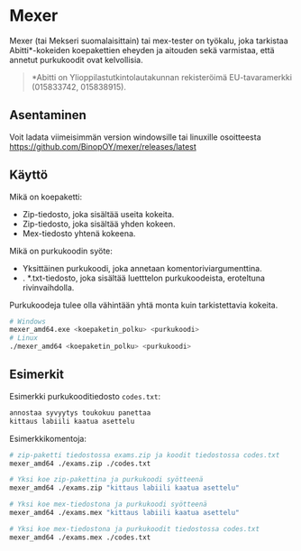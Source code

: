 # Mexer

Mexer (tai Mekseri suomalaisittain) tai mex-tester on työkalu, joka tarkistaa Abitti\*-kokeiden koepakettien eheyden ja aitouden sekä varmistaa, että annetut purkukoodit ovat kelvollisia.

> \*Abitti on Ylioppilastutkintolautakunnan rekisteröimä EU-tavaramerkki (015833742, 015838915).

## Asentaminen

Voit ladata viimeisimmän version windowsille tai linuxille osoitteesta https://github.com/BinopOY/mexer/releases/latest

## Käyttö

Mikä on koepaketti:

-   Zip-tiedosto, joka sisältää useita kokeita.
-   Zip-tiedosto, joka sisältää yhden kokeen.
-   Mex-tiedosto yhtenä kokeena.

Mikä on purkukoodin syöte:

-   Yksittäinen purkukoodi, joka annetaan komentoriviargumenttina.
-   . \*.txt-tiedosto, joka sisältää luetttelon purkukoodeista, eroteltuna rivinvaihdolla.

Purkukoodeja tulee olla vähintään yhtä monta kuin tarkistettavia kokeita.

```bash
# Windows
mexer_amd64.exe <koepaketin_polku> <purkukoodi>
# Linux
./mexer_amd64 <koepaketin_polku> <purkukoodi>
```

## Esimerkit

Esimerkki purkukooditiedosto `codes.txt`:

```txt
annostaa syvyytys toukokuu panettaa
kittaus labiili kaatua asettelu
```

Esimerkkikomentoja:

```bash
# zip-paketti tiedostossa exams.zip ja koodit tiedostossa codes.txt
mexer_amd64 ./exams.zip ./codes.txt

# Yksi koe zip-pakettina ja purkukoodi syötteenä
mexer_amd64 ./exams.zip "kittaus labiili kaatua asettelu"

# Yksi koe mex-tiedostona ja purkukoodi syötteenä
mexer_amd64 ./exams.mex "kittaus labiili kaatua asettelu"

# Yksi koe mex-tiedostona ja purkukoodit tiedostossa codes.txt
mexer_amd64 ./exams.mex ./codes.txt
```
